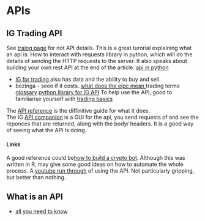 # APIs

## IG Trading API
See [traing page](trading.md) for not API details.
This is a great turorial explaining what an api is. How to interact with requests library in python, which will do the details of sending the HTTP requests to the server. It also speaks about building your own rest API at the end of the article. 
[api in python](https://realpython.com/api-integration-in-python/)


* [IG for trading ](https://labs.ig.com/sample-apps)also has data and the ability to buy and sell.
* bezinga - seee if it costs.
[what does the eipc mean ](https://labs.ig.com/node/374)
trading terms [glossary](https://labs.ig.com/glossary)
[python library for IG API](https://trading-ig.readthedocs.io/en/latest/index.html)
To help use the API, good to familiarise yourself with [trading basics](https://labs.ig.com/trading-basics)

The [API reference](https://labs.ig.com/rest-trading-api-reference) is the diffinitive guide for what it does.  
The IG [API companion](https://labs.ig.com/sample-apps/api-companion/index.html) is a GUI for the api, you send requests of and see the reponces that are returned, along with the body/ headers. It is a good way of seeing what the API is doing. 

#### Links
A good reference could be[how to build a crypto bot](https://towardsdatascience.com/build-a-cryptocurrency-trading-bot-with-r-1445c429e1b1). Although this was written in R, may give some good ideas on how to automate the whole process. 
A [youtube run through](https://www.youtube.com/watch?v=F0E2f2KzsMM&ab_channel=Makeit%2CMade) of using the API. Not particularly gripping, but better than nothing. 




## What is an API
* [all you need to know](https://www.cleo.com/blog/knowledge-base-what-is-an-api)